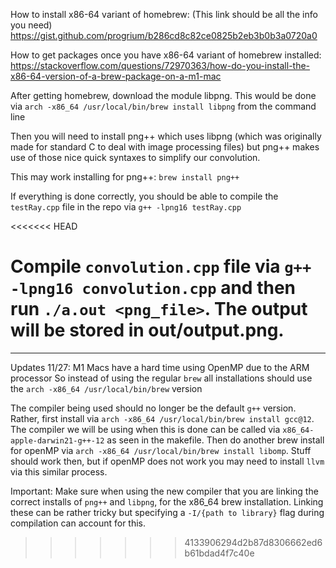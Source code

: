 How to install x86-64 variant of homebrew:
(This link should be all the info you need)
https://gist.github.com/progrium/b286cd8c82ce0825b2eb3b0b3a0720a0


How to get packages once you have x86-64 variant of homebrew installed: 
https://stackoverflow.com/questions/72970363/how-do-you-install-the-x86-64-version-of-a-brew-package-on-a-m1-mac


After getting homebrew, download the module libpng. This would be done via `arch -x86_64 /usr/local/bin/brew install libpng` from the command line

Then you will need to install png++ which uses libpng (which was originally made for standard C to deal with image processing files) but png++ makes use of those nice quick syntaxes to simplify our convolution.

This may work installing for png++:
`brew install png++`

If everything is done correctly, you should be able to compile the `testRay.cpp` file in the repo via `g++ -lpng16 testRay.cpp`

<<<<<<< HEAD


Compile `convolution.cpp` file via `g++ -lpng16 convolution.cpp` and then run `./a.out <png_file>`. The output will be stored in out/output.png.
=======
---------------------------------------------------------------------------------------------------------------
Updates 11/27:
M1 Macs have a hard time using OpenMP due to the ARM processor
So instead of using the regular `brew` all installations should use the `arch -x86_64 /usr/local/bin/brew` version

The compiler being used should no longer be the default `g++` version. Rather, first install via 
`arch -x86_64 /usr/local/bin/brew install gcc@12`. The compiler we will be using when this is done can be called via `x86_64-apple-darwin21-g++-12` as seen in the makefile. Then do another brew install for openMP via
`arch -x86_64 /usr/local/bin/brew install libomp`. Stuff should work then, but if openMP does not work you may need to install `llvm` via this similar process.

Important: Make sure when using the new compiler that you are linking the correct installs of `png++` and `libpng`, for the x86_64 brew installation. Linking these can be rather tricky but specifying a `-I/{path to library}` flag during compilation can account for this.
>>>>>>> 4133906294d2b87d8306662ed6b61bdad4f7c40e
